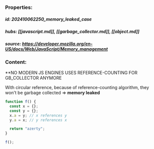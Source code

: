 ### Properties:


##### id: 202410062250_memory_leaked_case
##### hubs: [[javascript.md]], [[garbage_collector.md]], [[object.md]]
##### source: https://developer.mozilla.org/en-US/docs/Web/JavaScript/Memory_management


### Content:

**NO MODERN JS ENGINES USES REFERENCE-COUNTING FOR GB_COLLECTOR ANYMORE

With circular reference, because of reference-counting algorithm, they won't be garbage collected => **memory leaked**

``` JavaScript
function f() {
  const x = {};
  const y = {};
  x.a = y; // x references y
  y.a = x; // y references x

  return "azerty";
}

f();
```
